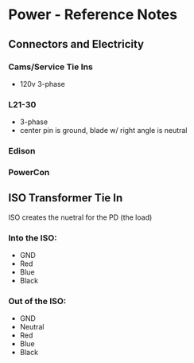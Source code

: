# Power - Reference Notes

## Connectors and Electricity
### Cams/Service Tie Ins
* 120v 3-phase

### L21-30
* 3-phase
* center pin is ground, blade w/ right angle is neutral

### Edison

### PowerCon

## ISO Transformer Tie In
ISO creates the nuetral for the PD (the load)
### Into the ISO:
* GND
* Red
* Blue
* Black

### Out of the ISO:
* GND
* Neutral
* Red
* Blue
* Black